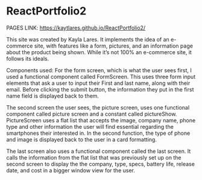 # ReactPortfolio2

PAGES LINK: https://kaytlares.github.io/ReactPortfolio2/

This site was created by Kayla Lares. It implements the idea of an e-commerce site, with features like a form, pictures, and an information page about the product being shown. While it’s not 100% an e-commerce site, it follows its ideals.

Components used: For the form screen, which is what the user sees first, I used a functional component called FormScreen. This uses three form input elements that ask a user to input their First and last name, along with their email. Before clicking the submit button, the information they put in the first name field is displayed back to them.

The second screen the user sees, the picture screen, uses one functional component called picture screen and a constant called pictureShow. PictureScreen uses a flat list that accepts the image, company name, phone type and other information the user will find essential regarding the smartphones their interested in. In the second function, the type of phone and image is displayed back to the user in a card formatting.

The last screen also uses a functional component called the last screen. It calls the information from the flat list that was previously set up on the second screen to display the the company, type, specs, battery life, release date, and cost in a bigger window view for the user.
